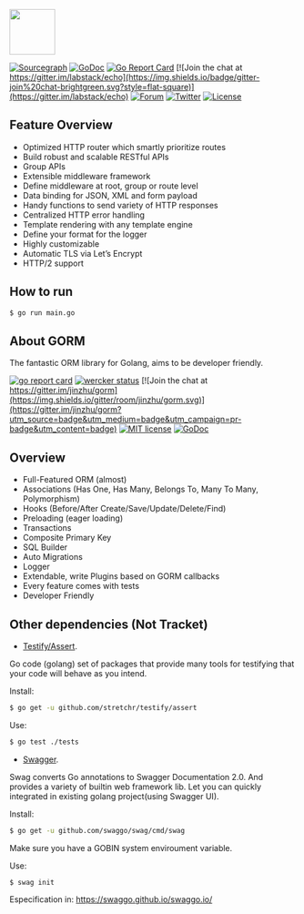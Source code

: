 <a href="https://echo.labstack.com"><img height="80" src="https://cdn.labstack.com/images/echo-logo.svg"></a>

[![Sourcegraph](https://sourcegraph.com/github.com/labstack/echo/-/badge.svg?style=flat-square)](https://sourcegraph.com/github.com/labstack/echo?badge)
[![GoDoc](http://img.shields.io/badge/go-documentation-blue.svg?style=flat-square)](http://godoc.org/github.com/labstack/echo)
[![Go Report Card](https://goreportcard.com/badge/github.com/labstack/echo?style=flat-square)](https://goreportcard.com/report/github.com/labstack/echo)
[![Join the chat at https://gitter.im/labstack/echo](https://img.shields.io/badge/gitter-join%20chat-brightgreen.svg?style=flat-square)](https://gitter.im/labstack/echo)
[![Forum](https://img.shields.io/badge/community-forum-00afd1.svg?style=flat-square)](https://forum.labstack.com)
[![Twitter](https://img.shields.io/badge/twitter-@labstack-55acee.svg?style=flat-square)](https://twitter.com/labstack)
[![License](http://img.shields.io/badge/license-mit-blue.svg?style=flat-square)](https://raw.githubusercontent.com/labstack/echo/master/LICENSE)

## Feature Overview

-   Optimized HTTP router which smartly prioritize routes
-   Build robust and scalable RESTful APIs
-   Group APIs
-   Extensible middleware framework
-   Define middleware at root, group or route level
-   Data binding for JSON, XML and form payload
-   Handy functions to send variety of HTTP responses
-   Centralized HTTP error handling
-   Template rendering with any template engine
-   Define your format for the logger
-   Highly customizable
-   Automatic TLS via Let’s Encrypt
-   HTTP/2 support

## How to run

```sh
$ go run main.go
```

## About GORM

The fantastic ORM library for Golang, aims to be developer friendly.

[![go report card](https://goreportcard.com/badge/github.com/jinzhu/gorm "go report card")](https://goreportcard.com/report/github.com/jinzhu/gorm)
[![wercker status](https://app.wercker.com/status/8596cace912c9947dd9c8542ecc8cb8b/s/master "wercker status")](https://app.wercker.com/project/byKey/8596cace912c9947dd9c8542ecc8cb8b)
[![Join the chat at https://gitter.im/jinzhu/gorm](https://img.shields.io/gitter/room/jinzhu/gorm.svg)](https://gitter.im/jinzhu/gorm?utm_source=badge&utm_medium=badge&utm_campaign=pr-badge&utm_content=badge)
[![MIT license](http://img.shields.io/badge/license-MIT-brightgreen.svg)](http://opensource.org/licenses/MIT)
[![GoDoc](https://godoc.org/github.com/jinzhu/gorm?status.svg)](https://godoc.org/github.com/jinzhu/gorm)

## Overview

-   Full-Featured ORM (almost)
-   Associations (Has One, Has Many, Belongs To, Many To Many, Polymorphism)
-   Hooks (Before/After Create/Save/Update/Delete/Find)
-   Preloading (eager loading)
-   Transactions
-   Composite Primary Key
-   SQL Builder
-   Auto Migrations
-   Logger
-   Extendable, write Plugins based on GORM callbacks
-   Every feature comes with tests
-   Developer Friendly

## Other dependencies (Not Tracket)

-   [Testify/Assert](https://github.com/stretchr/testify/assert).

Go code (golang) set of packages that provide many tools for testifying that your code will behave as you intend.

Install:

```sh
$ go get -u github.com/stretchr/testify/assert
```

Use:

```sh
$ go test ./tests
```

-   [Swagger](https://github.com/swaggo/swag).

Swag converts Go annotations to Swagger Documentation 2.0. And provides a variety of builtin web framework lib. Let you can quickly integrated in existing golang project(using Swagger UI).

Install:

```sh
$ go get -u github.com/swaggo/swag/cmd/swag
```

Make sure you have a GOBIN system enviroument variable.

Use:

```sh
$ swag init
```

Especification in: https://swaggo.github.io/swaggo.io/
